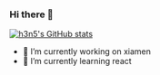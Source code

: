 ### Hi there 👋

[![h3n5's GitHub stats](https://github-readme-stats.vercel.app/api?username=h3n5)](https://github.com/anuraghazra/github-readme-stats)
- 🔭 I’m currently working on xiamen
- 🌱 I’m currently learning react
<!--
**h3n5/h3n5** is a ✨ _special_ ✨ repository because its `README.md` (this file) appears on your GitHub profile.

Here are some ideas to get you started:
- 👯 I’m looking to collaborate on ...
- 🤔 I’m looking for help with ...
- 💬 Ask me about ...
- 📫 How to reach me: ...
- 😄 Pronouns: ...
- ⚡ Fun fact: ...
-->
